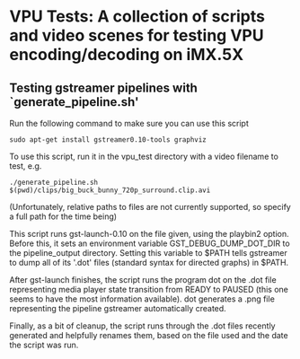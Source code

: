 VPU Tests: A collection of scripts and video scenes for testing VPU encoding/decoding on iMX.5X
===============================================================================================

Testing gstreamer pipelines with `generate_pipeline.sh'
-------------------------------------------------------
Run the following command to make sure you can use this script

	sudo apt-get install gstreamer0.10-tools graphviz

To use this script, run it in the vpu_test directory with a video filename to test, e.g.

	./generate_pipeline.sh $(pwd)/clips/big_buck_bunny_720p_surround.clip.avi

(Unfortunately, relative paths to files are not currently supported, so specify a full path for the time being)

This script runs gst-launch-0.10 on the file given, using the playbin2 option.
Before this, it sets an environment variable GST_DEBUG_DUMP_DOT_DIR to the pipeline_output directory. 
Setting this variable to $PATH tells gstreamer to dump all of its '.dot' files (standard syntax for directed graphs) in $PATH.

After gst-launch finishes, the script runs the program dot on the .dot file representing media player state transition from READY to PAUSED (this one seems to have the most information available).
dot generates a .png file representing the pipeline gstreamer automatically created.

Finally, as a bit of cleanup, the script runs through the .dot files recently generated and helpfully renames them, based on the file used and the date the script was run.

